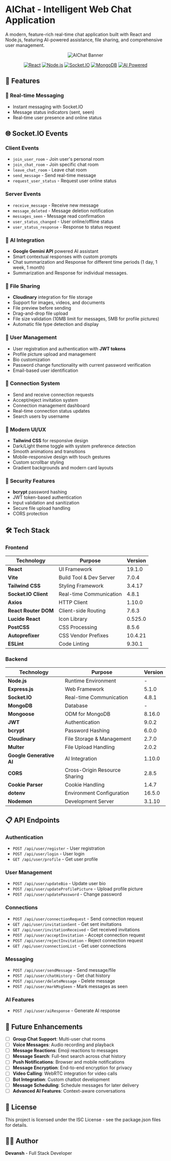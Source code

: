 # AIChat - Intelligent Web Chat Application

A modern, feature-rich real-time chat application built with React and Node.js, featuring AI-powered assistance, file sharing, and comprehensive user management.

<div align="center">

![AIChat Banner](https://img.shields.io/badge/AIChat-Smart%20Messaging%20Platform-4ADE80?style=for-the-badge&labelColor=1F2937&color=4ADE80)

[![React](https://img.shields.io/badge/React-19.1.0-61DAFB?style=flat-square&logo=react&logoColor=white)](https://reactjs.org/)
[![Node.js](https://img.shields.io/badge/Node.js-Express-339933?style=flat-square&logo=node.js&logoColor=white)](https://nodejs.org/)
[![Socket.IO](https://img.shields.io/badge/Socket.IO-4.8.1-010101?style=flat-square&logo=socket.io&logoColor=white)](https://socket.io/)
[![MongoDB](https://img.shields.io/badge/MongoDB-Database-47A248?style=flat-square&logo=mongodb&logoColor=white)](https://mongodb.com/)
[![AI Powered](https://img.shields.io/badge/AI-Google%20Gemini-4285F4?style=flat-square&logo=google&logoColor=white)](https://ai.google.dev/)

</div>

## 🚀 Features

### 💬 **Real-time Messaging**
- Instant messaging with Socket.IO
- Message status indicators (sent, seen)
- Real-time user presence and online status

## 🌐 Socket.IO Events

### Client Events
- `join_user_room` - Join user's personal room
- `join_chat_room` - Join specific chat room
- `leave_chat_room` - Leave chat room
- `send_message` - Send real-time message
- `request_user_status` - Request user online status

### Server Events
- `receive_message` - Receive new message
- `message_deleted` - Message deletion notification
- `messages_seen` - Message read confirmation
- `user_status_changed` - User online/offline status
- `user_status_response` - Response to status request


### 🤖 **AI Integration**
- **Google Gemini API** powered AI assistant
- Smart contextual responses with custom prompts
- Chat summarization and Response for different time periods (1 day, 1 week, 1 month)
- Summarization and Response for individual messages.



### 📁 **File Sharing**
- **Cloudinary** integration for file storage
- Support for images, videos, and documents
- File preview before sending
- Drag-and-drop file upload
- File size validation (10MB limit for messages, 5MB for profile pictures)
- Automatic file type detection and display

### 👥 **User Management**
- User registration and authentication with **JWT tokens**
- Profile picture upload and management
- Bio customization
- Password change functionality with current password verification
- Email-based user identification

### 🔗 **Connection System**
- Send and receive connection requests
- Accept/reject invitation system
- Connection management dashboard
- Real-time connection status updates
- Search users by username

### 🎨 **Modern UI/UX**
- **Tailwind CSS** for responsive design
- Dark/Light theme toggle with system preference detection
- Smooth animations and transitions
- Mobile-responsive design with touch gestures
- Custom scrollbar styling
- Gradient backgrounds and modern card layouts

### 🔐 **Security Features**
- **bcrypt** password hashing
- JWT token-based authentication
- Input validation and sanitization
- Secure file upload handling
- CORS protection

## 🛠️ Tech Stack

### **Frontend**
| Technology | Purpose | Version |
|------------|---------|---------|
| **React** | UI Framework | 19.1.0 |
| **Vite** | Build Tool & Dev Server | 7.0.4 |
| **Tailwind CSS** | Styling Framework | 3.4.17 |
| **Socket.IO Client** | Real-time Communication | 4.8.1 |
| **Axios** | HTTP Client | 1.10.0 |
| **React Router DOM** | Client-side Routing | 7.6.3 |
| **Lucide React** | Icon Library | 0.525.0 |
| **PostCSS** | CSS Processing | 8.5.6 |
| **Autoprefixer** | CSS Vendor Prefixes | 10.4.21 |
| **ESLint** | Code Linting | 9.30.1 |

### **Backend**
| Technology | Purpose | Version |
|------------|---------|---------|
| **Node.js** | Runtime Environment | - |
| **Express.js** | Web Framework | 5.1.0 |
| **Socket.IO** | Real-time Communication | 4.8.1 |
| **MongoDB** | Database | - |
| **Mongoose** | ODM for MongoDB | 8.16.0 |
| **JWT** | Authentication | 9.0.2 |
| **bcrypt** | Password Hashing | 6.0.0 |
| **Cloudinary** | File Storage & Management | 2.7.0 |
| **Multer** | File Upload Handling | 2.0.2 |
| **Google Generative AI** | AI Integration | 1.10.0 |
| **CORS** | Cross-Origin Resource Sharing | 2.8.5 |
| **Cookie Parser** | Cookie Handling | 1.4.7 |
| **dotenv** | Environment Configuration | 16.5.0 |
| **Nodemon** | Development Server | 3.1.10 |


## 📋 API Endpoints

### Authentication
- `POST /api/user/register` - User registration
- `POST /api/user/login` - User login
- `GET /api/user/profile` - Get user profile

### User Management
- `POST /api/user/updateBio` - Update user bio
- `POST /api/user/updateProfilePicture` - Upload profile picture
- `POST /api/user/updatePassword` - Change password

### Connections
- `POST /api/user/connectionRequest` - Send connection request
- `GET /api/user/invitationSent` - Get sent invitations
- `GET /api/user/invitationReceived` - Get received invitations
- `POST /api/user/acceptInvitation` - Accept connection request
- `POST /api/user/rejectInvitation` - Reject connection request
- `GET /api/user/connectionList` - Get user connections

### Messaging
- `POST /api/user/sendMessage` - Send message/file
- `POST /api/user/chatHistory` - Get chat history
- `POST /api/user/deleteMessage` - Delete message
- `POST /api/user/markMsgSeen` - Mark messages as seen

### AI Features
- `POST /api/user/aiResponse` - Generate AI response



## 🔄 Future Enhancements

- [ ] **Group Chat Support**: Multi-user chat rooms
- [ ] **Voice Messages**: Audio recording and playback
- [ ] **Message Reactions**: Emoji reactions to messages
- [ ] **Message Search**: Full-text search across chat history
- [ ] **Push Notifications**: Browser and mobile notifications
- [ ] **Message Encryption**: End-to-end encryption for privacy
- [ ] **Video Calling**: WebRTC integration for video calls
- [ ] **Bot Integration**: Custom chatbot development
- [ ] **Message Scheduling**: Schedule messages for later delivery
- [ ] **Advanced AI Features**: Context-aware conversations

## 📄 License

This project is licensed under the ISC License - see the package.json files for details.

## 👨‍💻 Author

**Devansh** - Full Stack Developer
